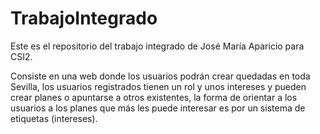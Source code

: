 # TrabajoIntegrado
Este es el repositorio del trabajo integrado de José María Aparicio para CSI2.

Consiste en una web donde los usuarios podrán crear quedadas en toda Sevilla, los usuarios registrados tienen un rol y unos intereses y pueden crear planes o apuntarse a otros existentes, la forma de orientar a los usuarios a los planes que más les puede interesar es por un sistema de etiquetas (intereses).
